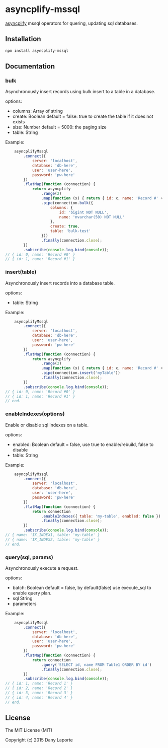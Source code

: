 # asyncplify-mssql
[asyncplify](https://github.com/danylaporte/asyncplify) mssql operators for quering, updating sql databases.

## Installation

``` bash
npm install asyncplify-mssql
```

## Documentation

### bulk
Asynchronously insert records using bulk insert to a table in a database.

options:
- columns: Array of string
- create: Boolean default = false: true to create the table if it does not exists
- size: Number default = 5000: the paging size
- table: String

Example:
```js
	asyncplifyMssql
		.connect({ 
			server: 'localhost',
			database: 'db-here',
			user: 'user-here',
			password: 'pw-here'
		})
		.flatMap(function (connection) {
			return asyncplify
				.range(2)
				.map(function (x) { return { id: x, name: 'Record #' + x }; })
				.pipe(connection.bulk({
					columns: {
						id: 'bigint NOT NULL',
						name: 'nvarchar(50) NOT NULL'
					},
					create: true,
					table: 'bulk-test'
				}))
				.finally(connection.close);
		})
		.subscribe(console.log.bind(console));
// { id: 0, name: 'Record #0' }
// { id: 1, name: 'Record #1' }
```

### insert(table)
Asynchronously insert records into a database table.

options:
- table: String

Example:
```js
	asyncplifyMssql
		.connect({ 
			server: 'localhost',
			database: 'db-here',
			user: 'user-here',
			password: 'pw-here'
		})
		.flatMap(function (connection) {
			return asyncplify
				.range(2)
				.map(function (x) { return { id: x, name: 'Record #' + x }; })
				.pipe(connection.insert('myTable'))
				.finally(connection.close);
		})
		.subscribe(console.log.bind(console));
// { id: 0, name: 'Record #0' }
// { id: 1, name: 'Record #1' }
// end.
```

### enableIndexes(options)
Enable or disable sql indexes on a table.

options:
- enabled: Boolean default = false, use true to enable/rebuild, false to disable
- table: String

Example:
```js
	asyncplifyMssql
		.connect({ 
			server: 'localhost',
			database: 'db-here',
			user: 'user-here',
			password: 'pw-here'
		})
		.flatMap(function (connection) {
			return connection
				.enableIndexes({ table: 'my-table', enabled: false })
				.finally(connection.close);
		})
		.subscribe(console.log.bind(console));
// { name: 'IX_INDEX1, table: 'my-table' }
// { name: 'IX_INDEX2, table: 'my-table' }
// end.
```

### query(sql, params)
Asynchronously execute a request.

options:
- batch: Boolean default = false, by default(false) use execute_sql to enable query plan.
- sql String
- parameters

Example:
```js
	asyncplifyMssql
		.connect({ 
			server: 'localhost',
			database: 'db-here',
			user: 'user-here',
			password: 'pw-here'
		})
		.flatMap(function (connection) {
			return connection
				.query('SELECT id, name FROM Table1 ORDER BY id')
				.finally(connection.close);
		})
		.subscribe(console.log.bind(console));
// { id: 1, name: 'Record 1' }
// { id: 2, name: 'Record 2' }
// { id: 3, name: 'Record 3' }
// { id: 4, name: 'Record 4' }
// end.
```

## License
The MIT License (MIT)

Copyright (c) 2015 Dany Laporte
